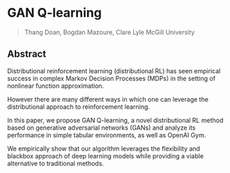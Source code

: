 # GAN Q-learning
> Thang Doan, Bogdan Mazoure, Clare Lyle
> McGill University

## Abstract
Distributional reinforcement learning (distributional RL) has seen empirical success in complex Markov Decision Processes (MDPs) in the setting of nonlinear function approximation. 

However there are many different ways in which one can leverage the distributional approach to reinforcement learning. 

In this paper, we propose GAN Q-learning, a novel distributional RL method based on generative adversarial networks (GANs) and analyze its performance in simple tabular environments, as well as OpenAI Gym. 

We empirically show that our algorithm leverages the flexibility and blackbox approach of deep learning models while providing a viable alternative to traditional methods.
